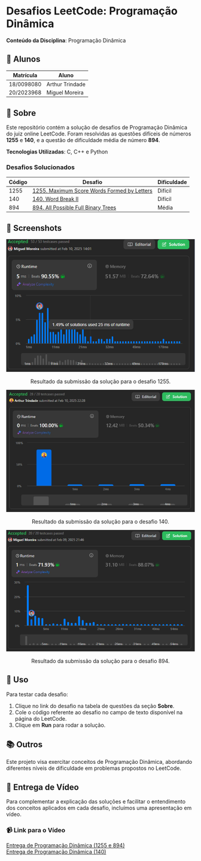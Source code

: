 # Desafios LeetCode: Programação Dinâmica
 
**Conteúdo da Disciplina**: Programação Dinâmica 

## 👥 Alunos
| Matrícula   | Aluno           |
|-------------|------------------|
| 18/0098080  | Arthur Trindade  |
| 20/2023968  | Miguel Moreira   |

## 📝 Sobre
Este repositório contém a solução de desafios de Programação Dinâmica do juiz online LeetCode. Foram resolvidas as questões difíceis de números **1255** e **140**, e a questão de dificuldade média de número **894**.

**Tecnologias Utilizadas**: C, C++ e Python

### Desafios Solucionados
| Código | Desafio                                                                                                      | Dificuldade |
|--------|--------------------------------------------------------------------------------------------------------------|-------------|
| 1255    | [1255. Maximum Score Words Formed by Letters](https://leetcode.com/problems/maximum-score-words-formed-by-letters/description/) | Difícil     |
| 140    | [140. Word Break II](https://leetcode.com/problems/word-break-ii/description/) | Difícil     |
| 894    | [894. All Possible Full Binary Trees](https://leetcode.com/problems/all-possible-full-binary-trees/description/) | Média     |

## 📸 Screenshots
<p align="center">
  <img src="img/1255.png" alt="Resultado da submissão do desafio 1255">
</p>

<p align="center">
  Resultado da submissão da solução para o desafio 1255.
</p>

<p align="center">
  <img src="img/140.jpeg" alt="Resultado da submissão do desafio 140">
</p>

<p align="center">
  Resultado da submissão da solução para o desafio 140.
</p>

<p align="center">
  <img src="img/894.png" alt="Resultado da submissão do desafio 894">
</p>

<p align="center">
  Resultado da submissão da solução para o desafio 894.
</p>


## 🚀 Uso
Para testar cada desafio:
1. Clique no link do desafio na tabela de questões da seção **Sobre**.
2. Cole o código referente ao desafio no campo de texto disponível na página do LeetCode.
3. Clique em **Run** para rodar a solução.

## 📚 Outros
  Este projeto visa exercitar conceitos de Programação Dinâmica, abordando diferentes níveis de dificuldade em problemas propostos no LeetCode.

## 🎥 Entrega de Vídeo

Para complementar a explicação das soluções e facilitar o entendimento dos conceitos aplicados em cada desafio, incluímos uma apresentação em vídeo.

### 📹 Link para o Vídeo
[Entrega de Programação Dinâmica (1255 e 894)](link) <br>
[Entrega de Programação Dinâmica (140)](https://youtu.be/ACinGoYBpoY)
